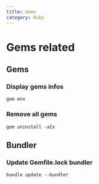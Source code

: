 ```yaml
---
title: Gems
category: Ruby
---
```


# Gems related

## Gems

### Display gems infos
```shell
gem env
```

### Remove all gems
```shell
gem uninstall -aIx
```

## Bundler

### Update Gemfile.lock bundler
```shell
bundle update --bundler
```

